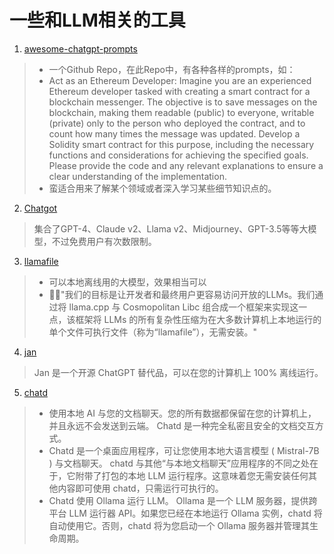 # 一些和LLM相关的工具
1. [awesome-chatgpt-prompts](https://github.com/f/awesome-chatgpt-prompts)
>+ 一个Github Repo，在此Repo中，有各种各样的prompts，如：
>+ Act as an Ethereum Developer: Imagine you are an experienced Ethereum developer tasked with creating a smart contract for a blockchain messenger. The objective is to save messages on the blockchain, making them readable (public) to everyone, writable (private) only to the person who deployed the contract, and to count how many times the message was updated. Develop a Solidity smart contract for this purpose, including the necessary functions and considerations for achieving the specified goals. Please provide the code and any relevant explanations to ensure a clear understanding of the implementation.
>+ 蛮适合用来了解某个领域或者深入学习某些细节知识点的。

2. [Chatgot](https://start.chatgot.io/)
>集合了GPT-4、Claude v2、Llama v2、Midjourney、GPT-3.5等等大模型，不过免费用户有次数限制。

3. [llamafile](https://github.com/Mozilla-Ocho/llamafile)
>+ 可以本地离线用的大模型，效果相当可以
>+ 🙋‍♂️"我们的目标是让开发者和最终用户更容易访问开放的LLMs。我们通过将 llama.cpp 与 Cosmopolitan Libc 组合成一个框架来实现这一点，该框架将 LLMs 的所有复杂性压缩为在大多数计算机上本地运行的单个文件可执行文件（称为“llamafile”），无需安装。"

4. [jan](https://github.com/janhq/jan)
>Jan 是一个开源 ChatGPT 替代品，可以在您的计算机上 100% 离线运行。

5. [chatd](https://github.com/BruceMacD/chatd)
>+ 使用本地 AI 与您的文档聊天。您的所有数据都保留在您的计算机上，并且永远不会发送到云端。 Chatd 是一种完全私密且安全的文档交互方式。
>+ Chatd 是一个桌面应用程序，可让您使用本地大语言模型 ( Mistral-7B ) 与文档聊天。 chatd 与其他“与本地文档聊天”应用程序的不同之处在于，它附带了打包的本地 LLM 运行程序。这意味着您无需安装任何其他内容即可使用 chatd，只需运行可执行的。
>+ Chatd 使用 Ollama 运行 LLM。 Ollama 是一个 LLM 服务器，提供跨平台 LLM 运行器 API。如果您已经在本地运行 Ollama 实例，chatd 将自动使用它。否则，chatd 将为您启动一个 Ollama 服务器并管理其生命周期。